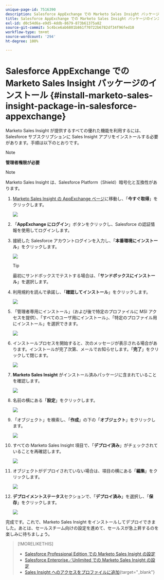 ```yaml
---
unique-page-id: 7516390
description: Salesforce AppExchange での Marketo Sales Insight パッケージのインストール - Marketo ドキュメント - 製品ドキュメント
title: Salesforce AppExchange での Marketo Sales Insight パッケージのインストール
exl-id: d0c54d6a-e9d5-4ddb-8679-873b61375a82
source-git-commit: 5c4bce6ab6801b861f70722b6782df34f96fed10
workflow-type: tm+mt
source-wordcount: '294'
ht-degree: 100%

---
```


# Salesforce AppExchange での Marketo Sales Insight パッケージのインストール {#install-marketo-sales-insight-package-in-salesforce-appexchange}

Marketo Sales Insight が提供するすべての優れた機能を利用するには、Salesforce サブスクリプションに Sales Insight アプリをインストールする必要があります。手順は以下のとおりです。

>[!NOTE]
>
>**管理者権限が必要**

>[!NOTE]
>
>Marketo Sales Insight は、Salesforce Platform（Shield）暗号化と互換性があります。

1. [Marketo Sales Insight の AppExchange ページ](https://appexchange.salesforce.com/listingDetail?listingId=a0N30000001SVZmEAO)に移動し、「**今すぐ取得**」をクリックします。

   ![](assets/install-marketo-sales-insight-package-in-salesforce-appexchange-1.png)

1. 「**AppExchange にログイン**」ボタンをクリックし、Salesforce の認証情報を使用してログインします。

1. 接続した Salesforce アカウントログインを入力し、「**本番環境にインストール**」をクリックします。

   ![](assets/install-marketo-sales-insight-package-in-salesforce-appexchange-2.png)

   >[!TIP]
   >
   >最初にサンドボックスでテストする場合は、「**サンドボックスにインストール**」を選択します。

1. 利用規約を読んで承諾し、「**確認してインストール**」をクリックします。

   ![](assets/install-marketo-sales-insight-package-in-salesforce-appexchange-3.png)

1. 「管理者専用にインストール」（および後で特定のプロファイルに MSI アクセスを提供）、「すべてのユーザ用にインストール」、「特定のプロファイル用にインストール」を選択できます。

   ![](assets/install-marketo-sales-insight-package-in-salesforce-appexchange-4.png)

1. インストールプロセスを開始すると、次のメッセージが表示される場合があります。インストールが完了次第、メールでお知らせします。「**完了**」をクリックして閉じます。

   ![](assets/install-marketo-sales-insight-package-in-salesforce-appexchange-5.png)

1. **Marketo Sales Insight** がインストール済みパッケージに含まれていることを確認します。

   ![](assets/install-marketo-sales-insight-package-in-salesforce-appexchange-6.png)

1. 名前の横にある「**設定**」をクリックします。

   ![](assets/install-marketo-sales-insight-package-in-salesforce-appexchange-7.png)

1. 「オブジェクト」を検索し、「**作成**」の下の「**オブジェクト**」をクリックします。

   ![](assets/install-marketo-sales-insight-package-in-salesforce-appexchange-8.png)

1. すべての Marketo Sales Insight 項目で、「**デプロイ済み**」がチェックされていることを再確認します。

   ![](assets/install-marketo-sales-insight-package-in-salesforce-appexchange-9.png)

1. オブジェクトがデプロイされていない場合は、項目の横にある「**編集**」をクリックします。

   ![](assets/install-marketo-sales-insight-package-in-salesforce-appexchange-10.png)

1. **デプロイメントステータス**&#x200B;セクションで、「**デプロイ済み**」を選択し、「**保存**」をクリックします。

   ![](assets/install-marketo-sales-insight-package-in-salesforce-appexchange-11.png)

完成です。これで、Marketo Sales Insight をインストールしてデプロイできました。あとは、セールスチーム向けの設定を進めて、セールスが急上昇するのを楽しみに待ちましょう。

>[!MORELIKETHIS]
>
>* [Salesforce Professional Edition での Marketo Sales Insight の設定](/help/marketo/product-docs/marketo-sales-insight/msi-for-salesforce/configuration/configure-marketo-sales-insight-in-salesforce-professional-edition.md)
>* [Salesforce Enterprise／Unlimited での Marketo Sales Insight の設定](/help/marketo/product-docs/marketo-sales-insight/msi-for-salesforce/configuration/configure-marketo-sales-insight-in-salesforce-enterprise-unlimited.md)
>* [Sales Insight へのアクセスをプロファイルに追加](/help/marketo/product-docs/marketo-sales-insight/msi-for-salesforce/configuration/add-sales-insight-access-to-profiles.md){target=&quot;_blank&quot;}

